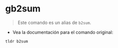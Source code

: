 # gb2sum

> Este comando es un alias de `b2sum`.

- Vea la documentación para el comando original:

`tldr b2sum`
